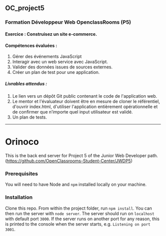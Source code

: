 ## OC_project5
### Formation Développeur Web OpenclassRooms (P5)

#### __Exercice :__ Construisez un site e-commerce.

#### __Compétences évaluées :__
 1. Gérer des événements JavaScript
 2. Interagir avec un web service avec JavaScript.
 3. Valider des données issues de sources externes.
 4. Créer un plan de test pour une application.

##### __Livrables attendus :__ 
1. Le lien vers un dépôt Git public contenant le code de l'application web.
2. Le mentor et l'évaluateur doivent être en mesure de cloner le référentiel, d'ouvrir index.html, d'utiliser l'application entièrement opérationnelle et de confirmer que n’importe quel input utilisateur est validé.
3. Un plan de tests.

--- --- --- 

# Orinoco #

This is the back end server for Project 5 of the Junior Web Developer path. (https://github.com/OpenClassrooms-Student-Center/JWDP5)

### Prerequisites ###

You will need to have Node and `npm` installed locally on your machine.

### Installation ###

Clone this repo. From within the project folder, run `npm install`. You 
can then run the server with `node server`. 
The server should run on `localhost` with default port `3000`. If the
server runs on another port for any reason, this is printed to the
console when the server starts, e.g. `Listening on port 3001`.
